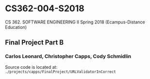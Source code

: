 # CS362-004-S2018
CS 362. SOFTWARE ENGINEERING II Spring 2018 (Ecampus-Distance Education)

## Final Project Part B

### Carlos Leonard, Christopher Capps, Cody Schmidlin

Source code is located at:
`./projects/capps/FinalProject/URLValidatorInCorrect`
